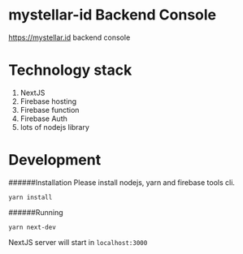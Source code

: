 # mystellar-id Backend Console 

https://mystellar.id backend console

# Technology stack
1. NextJS
2. Firebase hosting
3. Firebase function
4. Firebase Auth
5. lots of nodejs library

# Development

######Installation
Please install nodejs, yarn and firebase tools cli.
```
yarn install
```
######Running

```
yarn next-dev
```
NextJS server will start in `localhost:3000`

